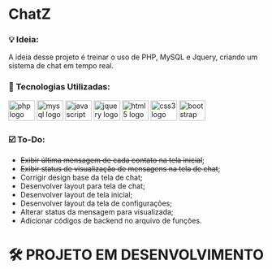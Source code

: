 # ChatZ

### 💡 Ideia:

A ideia desse projeto é treinar o uso de PHP, MySQL e Jquery, criando um sistema de chat em tempo real.

### 🧰 Tecnologias Utilizadas:

<div align="left">
  <img src="https://cdn.jsdelivr.net/gh/devicons/devicon/icons/php/php-original.svg" height="40" width="52" alt="php logo"  />
  <img src="https://cdn.jsdelivr.net/gh/devicons/devicon/icons/mysql/mysql-original.svg" height="40" width="52" alt="mysql logo"  />
  <img src="https://cdn.jsdelivr.net/gh/devicons/devicon/icons/javascript/javascript-original.svg" height="40" width="52" alt="javascript logo"  />
  <img src="https://cdn.jsdelivr.net/gh/devicons/devicon/icons/jquery/jquery-original.svg" height="40" width="52" alt="jquery logo"  />
  <img src="https://cdn.jsdelivr.net/gh/devicons/devicon/icons/html5/html5-original.svg" height="40" width="52" alt="html5 logo"  />
  <img src="https://cdn.jsdelivr.net/gh/devicons/devicon/icons/css3/css3-original.svg" height="40" width="52" alt="css3 logo"  />
  <img src="https://cdn.jsdelivr.net/gh/devicons/devicon/icons/bootstrap/bootstrap-original.svg" height="40" width="52" alt="bootstrap logo"  />
</div>

### ☑️ To-Do:

- <s>Exibir última mensagem de cada contato na tela inicial</s>;
- <s>Exibir status de visualização de mensagens na tela de chat</s>;
- Corrigir design base da tela de chat;
- Desenvolver layout para tela de chat;
- Desenvolver layout de tela inicial;
- Desenvolver layout da tela de configurações;
- Alterar status da mensagem para visualizada;
- Adicionar códigos de backend no arquivo de funções.

# 🛠 PROJETO EM DESENVOLVIMENTO
